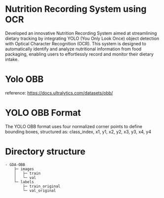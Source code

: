 # Nutrition Recording System using OCR
Developed an innovative Nutrition Recording System aimed at streamlining dietary tracking by integrating YOLO (You Only Look Once) object detection with Optical Character Recognition (OCR). This system is designed to automatically identify and analyze nutritional information from food packaging, enabling users to effortlessly record and monitor their dietary intake.


# Yolo OBB
reference: https://docs.ultralytics.com/datasets/obb/


# YOLO OBB Format
The YOLO OBB format uses four normalized corner points to define bounding boxes, structured as:
class_index, x1, y1, x2, y2, x3, y3, x4, y4


# Directory structure
```
- GDA-OBB
    ├─ images
    │   ├─ train
    │   └─ val
    └─ labels
        ├─ train_original
        └─ val_original

```
